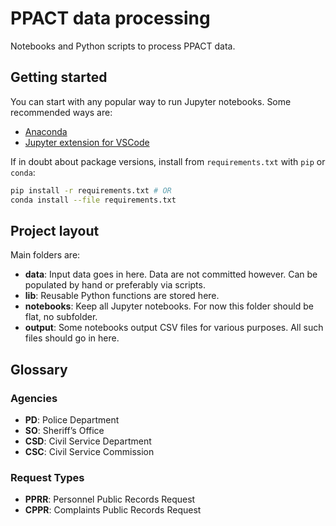 # PPACT data processing

Notebooks and Python scripts to process PPACT data.

## Getting started

You can start with any popular way to run Jupyter notebooks. Some recommended ways are:

- [Anaconda](https://www.anaconda.com/)
- [Jupyter extension for VSCode](https://marketplace.visualstudio.com/items?itemName=ms-toolsai.jupyter)

If in doubt about package versions, install from `requirements.txt` with `pip` or `conda`:

```bash
pip install -r requirements.txt # OR
conda install --file requirements.txt
```

## Project layout

Main folders are:

- **data**: Input data goes in here. Data are not committed however. Can be populated by hand or preferably via scripts.
- **lib**: Reusable Python functions are stored here.
- **notebooks**: Keep all Jupyter notebooks. For now this folder should be flat, no subfolder.
- **output**: Some notebooks output CSV files for various purposes. All such files should go in here.

## Glossary

### Agencies

- **PD**: Police Department
- **SO**: Sheriff’s Office
- **CSD**: Civil Service Department
- **CSC**: Civil Service Commission

### Request Types

- **PPRR**: Personnel Public Records Request
- **CPPR**: Complaints Public Records Request
